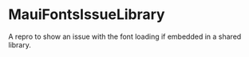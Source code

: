 # MauiFontsIssueLibrary
A repro to show an issue with the font loading if embedded in a shared library.
